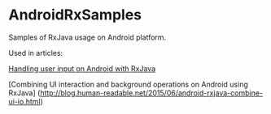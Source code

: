 # AndroidRxSamples
Samples of RxJava usage on Android platform.

Used in articles:

[Handling user input on Android with RxJava](http://blog.human-readable.net/2015/03/android-rxjava-ui1.html)

[Combining UI interaction and background operations on Android using RxJava] (http://blog.human-readable.net/2015/06/android-rxjava-combine-ui-io.html)
